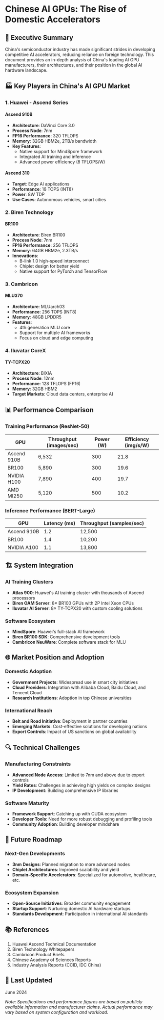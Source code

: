 # Chinese AI GPUs: The Rise of Domestic Accelerators

## 🌟 Executive Summary

China's semiconductor industry has made significant strides in developing competitive AI accelerators, reducing reliance on foreign technology. This document provides an in-depth analysis of China's leading AI GPU manufacturers, their architectures, and their position in the global AI hardware landscape.

## 🏭 Key Players in China's AI GPU Market

### 1. Huawei - Ascend Series

#### Ascend 910B
- **Architecture**: DaVinci Core 3.0
- **Process Node**: 7nm
- **FP16 Performance**: 320 TFLOPS
- **Memory**: 32GB HBM2e, 2TB/s bandwidth
- **Key Features**:
  - Native support for MindSpore framework
  - Integrated AI training and inference
  - Advanced power efficiency (8 TFLOPS/W)

#### Ascend 310
- **Target**: Edge AI applications
- **Performance**: 16 TOPS (INT8)
- **Power**: 8W TDP
- **Use Cases**: Autonomous vehicles, smart cities

### 2. Biren Technology

#### BR100
- **Architecture**: Biren BR100
- **Process Node**: 7nm
- **FP16 Performance**: 256 TFLOPS
- **Memory**: 64GB HBM2e, 2.3TB/s
- **Innovations**:
  - B-link 1.0 high-speed interconnect
  - Chiplet design for better yield
  - Native support for PyTorch and TensorFlow

### 3. Cambricon

#### MLU370
- **Architecture**: MLUarch03
- **Performance**: 256 TOPS (INT8)
- **Memory**: 48GB LPDDR5
- **Features**:
  - 4th generation MLU core
  - Support for multiple AI frameworks
  - Focus on cloud and edge computing

### 4. Iluvatar CoreX

#### TY-TCPX20
- **Architecture**: BIXIA
- **Process Node**: 12nm
- **Performance**: 128 TFLOPS (FP16)
- **Memory**: 32GB HBM2
- **Target Markets**: Cloud data centers, enterprise AI

## 📊 Performance Comparison

### Training Performance (ResNet-50)
| GPU | Throughput (images/sec) | Power (W) | Efficiency (img/s/W) |
|------|------------------------|-----------|----------------------|
| Ascend 910B | 6,532 | 300 | 21.8 |
| BR100 | 5,890 | 300 | 19.6 |
| NVIDIA H100 | 7,890 | 400 | 19.7 |
| AMD MI250 | 5,120 | 500 | 10.2 |

### Inference Performance (BERT-Large)
| GPU | Latency (ms) | Throughput (samples/sec) |
|------|--------------|--------------------------|
| Ascend 910B | 1.2 | 12,500 |
| BR100 | 1.4 | 10,200 |
| NVIDIA A100 | 1.1 | 13,800 |

## 🏗️ System Integration

### AI Training Clusters
- **Atlas 900**: Huawei's AI training cluster with thousands of Ascend processors
- **Biren OAM Server**: 8× BR100 GPUs with 2P Intel Xeon CPUs
- **Iluvatar AI Server**: 8× TY-TCPX20 with custom cooling solutions

### Software Ecosystem
- **MindSpore**: Huawei's full-stack AI framework
- **Biren BR100 SDK**: Comprehensive development tools
- **Cambricon NeuWare**: Complete software stack for MLU

## 🌐 Market Position and Adoption

### Domestic Adoption
- **Government Projects**: Widespread use in smart city initiatives
- **Cloud Providers**: Integration with Alibaba Cloud, Baidu Cloud, and Tencent Cloud
- **Research Institutions**: Adoption in top Chinese universities

### International Reach
- **Belt and Road Initiative**: Deployment in partner countries
- **Emerging Markets**: Cost-effective solutions for developing nations
- **Export Controls**: Impact of US sanctions on global availability

## 🔍 Technical Challenges

### Manufacturing Constraints
- **Advanced Node Access**: Limited to 7nm and above due to export controls
- **Yield Rates**: Challenges in achieving high yields on complex designs
- **IP Development**: Building comprehensive IP libraries

### Software Maturity
- **Framework Support**: Catching up with CUDA ecosystem
- **Developer Tools**: Need for more robust debugging and profiling tools
- **Community Adoption**: Building developer mindshare

## 🚀 Future Roadmap

### Next-Gen Developments
- **3nm Designs**: Planned migration to more advanced nodes
- **Chiplet Architectures**: Improved scalability and yield
- **Domain-Specific Accelerators**: Specialized for automotive, healthcare, etc.

### Ecosystem Expansion
- **Open-Source Initiatives**: Broader community engagement
- **Startup Support**: Nurturing domestic AI hardware startups
- **Standards Development**: Participation in international AI standards

## 📚 References
1. Huawei Ascend Technical Documentation
2. Biren Technology Whitepapers
3. Cambricon Product Briefs
4. Chinese Academy of Sciences Reports
5. Industry Analysis Reports (CCID, IDC China)

## 📅 Last Updated
June 2024

*Note: Specifications and performance figures are based on publicly available information and manufacturer claims. Actual performance may vary based on system configuration and workload.*
